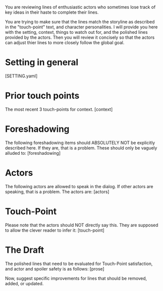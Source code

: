 You are reviewing lines of enthusiastic actors who sometimes lose track of key ideas in their haste to complete their lines.

You are trying to make sure that the lines match the storyline as described in the "touch-point" text, and character personalities.  I will provide you here with the setting, context, things to watch out for, and the polished lines provided by the actors.  Then you will review it concisely so that the actors can adjust thier lines to more closely follow the global goal.

# Setting in general 
[SETTING.yaml]

# Prior touch points
The most recent 3 touch-points for context.
[context]

# Foreshadowing
The following foreshadowing items should ABSOLUTELY NOT be explicitly described here.  If they are, that is a problem. These should only be vaguely alluded to:
[foreshadowing]

# Actors
The following actors are allowed to speak in the dialog.  If other actors are speaking, that is a problem.  The actors are:
[actors]

# Touch-Point
Please note that the actors should NOT directly say this.  They are supposed to allow the clever reader to infer it:
[touch-point]

# The Draft
The polished lines that need to be evaluated for Touch-Point satisfaction, and actor and spoiler safety is as follows:
[prose]

Now, suggest specific improvements for lines that should be removed, added, or updated.